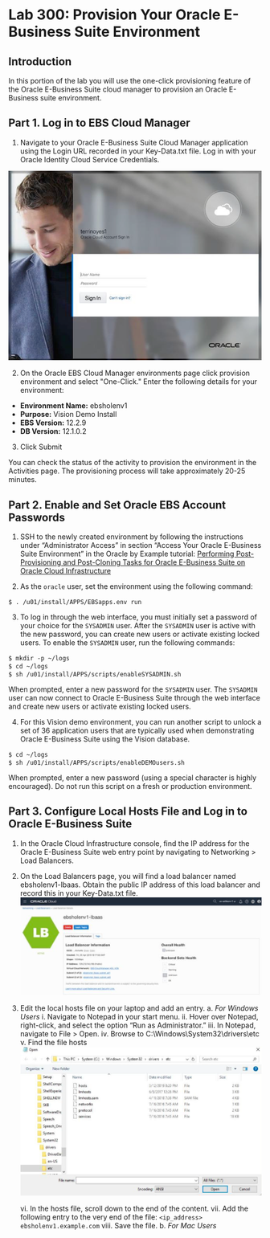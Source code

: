 # Lab 300: Provision Your Oracle E-Business Suite Environment

## Introduction
In this portion of the lab you will use the one-click provisioning feature of the Oracle E-Business Suite cloud manager to provision an Oracle E-Business suite environment.

## Part 1. Log in to EBS Cloud Manager
1. Navigate to your Oracle E-Business Suite Cloud Manager application using the Login URL recorded in your Key-Data.txt file. Log in with your Oracle Identity Cloud Service Credentials.

![](./imgs/1.png "")

2. On the Oracle EBS Cloud Manager environments page click provision environment and select "One-Click." Enter the following details for your environment:
* **Environment Name:** ebsholenv1
* **Purpose:** Vision Demo Install
* **EBS Version:** 12.2.9
* **DB Version:** 12.1.0.2

3. Click Submit

You can check the status of the activity to provision the environment in the Activities page. The provisioning process will take approximately 20-25 minutes.

## Part 2. Enable and Set Oracle EBS Account Passwords
1. SSH to the newly created environment by following the instructions under “Administrator Access” in section “Access Your Oracle E-Business Suite Environment” in the Oracle by Example tutorial: [Performing Post-Provisioning and Post-Cloning Tasks for Oracle E-Business Suite on Oracle Cloud Infrastructure](https://www.oracle.com/webfolder/technetwork/tutorials/obe/cloud/compute-iaas/post_provisioning_tasks_for_ebs_on_oci/110_post_prov_cm_oci.html)

2. As the ```oracle``` user, set the environment using the following command:
```
$ . /u01/install/APPS/EBSapps.env run
```

3. To log in through the web interface, you must initially set a password of your choice for the `SYSADMIN` user. After the `SYSADMIN` user is active with the new password, you can create new users or activate existing locked users. To enable the `SYSADMIN` user, run the following commands:
```
$ mkdir -p ~/logs
$ cd ~/logs
$ sh /u01/install/APPS/scripts/enableSYSADMIN.sh
```
When prompted, enter a new password for the `SYSADMIN` user.
The `SYSADMIN` user can now connect to Oracle E-Business Suite through the web interface and create new users or activate existing locked users.

4. For this Vision demo environment, you can run another script to unlock a set of 36 application users that are typically used when demonstrating Oracle E-Business Suite using the Vision database.
```
$ cd ~/logs
$ sh /u01/install/APPS/scripts/enableDEMOusers.sh
```
When prompted, enter a new password (using a special character is highly encouraged).
Do not run this script on a fresh or production environment.

## Part 3. Configure Local Hosts File and Log in to Oracle E-Business Suite
1. In the Oracle Cloud Infrastructure console, find the IP address for the Oracle E-Business Suite web entry point by navigating to Networking > Load Balancers.

2. On the Load Balancers page, you will find a load balancer named ebsholenv1-lbaas. Obtain the public IP address of this load balancer and record this in your Key-Data.txt file.
![](./imgs/2.png "")

3. Edit the local hosts file on your laptop and add an entry.
  a. *For Windows Users*
    i. Navigate to Notepad in your start menu.
    ii. Hover over Notepad, right-click, and select the option “Run as Administrator.”
    iii. In Notepad, navigate to File > Open.
    iv. Browse to C:\\Windows\System32\drivers\etc
    v. Find the file hosts
    ![](./imgs/3.png "")

    vi. In the hosts file, scroll down to the end of the content.
    vii. Add the following entry to the very end of the file: ```<ip_address> ebsholenv1.example.com```
    viii. Save the file.
  b. *For Mac Users*
